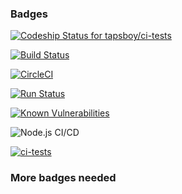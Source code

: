 ### Badges

[ ![Codeship Status for tapsboy/ci-tests](https://app.codeship.com/projects/8a1b5160-d7d7-0134-9a91-3a8f38152395/status?branch=master)](https://app.codeship.com/projects/203131)

[![Build Status](https://travis-ci.org/tapsboy/ci-tests.svg?branch=master)](https://travis-ci.org/tapsboy/ci-tests)

[![CircleCI](https://circleci.com/gh/tapsboy/ci-tests.svg?style=svg)](https://circleci.com/gh/tapsboy/ci-tests)

[![Run Status](https://api.shippable.com/projects/58a7f266cb4ab90f00fc2707/badge?branch=master)](https://app.shippable.com/projects/58a7f266cb4ab90f00fc2707) 

[![Known Vulnerabilities](https://snyk.io/test/github/tapsboy/ci-tests/badge.svg)](https://snyk.io/test/github/tapsboy/ci-tests)

![Node.js CI/CD](https://github.com/tapsboy/ci-tests/workflows/workflows/.github/workflows/buildandpublish.yml/badge.svg?branch=master)

[![ci-tests](https://img.shields.io/endpoint?url=https://dashboard.cypress.io/badge/simple/14uxih&style=flat&logo=cypress)](https://dashboard.cypress.io/projects/14uxih/runs)

### More badges needed